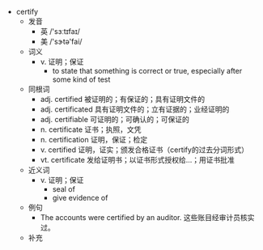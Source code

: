 - certify
  - 发音
    - 英 /'sɜːtɪfaɪ/
    - 美 /'sɝtə'fai/
  - 词义
    - v. 证明；保证
      - to state that something is correct or true, especially after some kind of test
  - 同根词
    - adj. certified 被证明的；有保证的；具有证明文件的
    - adj. certificated 具有证明文件的；立有证据的；业经证明的
    - adj. certifiable 可证明的；可确认的；可保证的
    - n. certificate 证书；执照，文凭
    - n. certification 证明，保证；检定
    - v. certified 证明，证实；颁发合格证书（certify的过去分词形式）
    - vt. certificate 发给证明书；以证书形式授权给…；用证书批准
  - 近义词
    - v. 证明；保证
      - seal of
      - give evidence of
  - 例句
    - The accounts were certified by an auditor. 这些账目经审计员核实过。
  - 补充